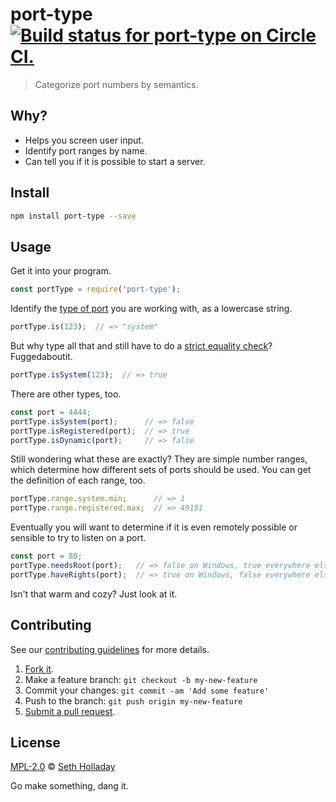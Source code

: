 # port-type [![Build status for port-type on Circle CI.](https://img.shields.io/circleci/project/sholladay/port-type/master.svg "Circle Build Status")](https://circleci.com/gh/sholladay/port-type "Port Type Builds")

> Categorize port numbers by semantics.

## Why?

 - Helps you screen user input.
 - Identify port ranges by name.
 - Can tell you if it is possible to start a server.

## Install

```sh
npm install port-type --save
```

## Usage

Get it into your program.

```js
const portType = require('port-type');
```

Identify the [type of port](http://en.wikipedia.org/wiki/Registered_port "Explanation of distinct port categories.") you are working with, as a lowercase string.

```js
portType.is(123);  // => "system"
```

But why type all that and still have to do a [strict equality check](http://www.impressivewebs.com/why-use-triple-equals-javascipt/ "Explanation of why you should always use triple equals over double equals in JavaScript.")? Fuggedaboutit.

```js
portType.isSystem(123);  // => true
```

There are other types, too.

```js
const port = 4444;
portType.isSystem(port);      // => false
portType.isRegistered(port);  // => true
portType.isDynamic(port);     // => false
```

Still wondering what these are exactly? They are simple number ranges, which determine how different sets of ports should be used. You can get the definition of each range, too.

```js
portType.range.system.min;      // => 1
portType.range.registered.max;  // => 49151
```

Eventually you will want to determine if it is even remotely possible or sensible to try to listen on a port.

```js
const port = 80;
portType.needsRoot(port);   // => false on Windows, true everywhere else
portType.haveRights(port);  // => true on Windows, false everywhere else unless running as root
```

Isn't that warm and cozy? Just look at it.

## Contributing

See our [contributing guidelines](https://github.com/sholladay/port-type/blob/master/CONTRIBUTING.md "The guidelines for participating in this project.") for more details.

1. [Fork it](https://github.com/sholladay/port-type/fork).
2. Make a feature branch: `git checkout -b my-new-feature`
3. Commit your changes: `git commit -am 'Add some feature'`
4. Push to the branch: `git push origin my-new-feature`
5. [Submit a pull request](https://github.com/sholladay/port-type/compare "Submit code to this project for review.").

## License

[MPL-2.0](https://github.com/sholladay/port-type/blob/master/LICENSE "The license for port-type.") © [Seth Holladay](http://seth-holladay.com "Author of port-type.")

Go make something, dang it.
